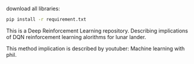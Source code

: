 download all libraries:
```bash 
pip install -r requirement.txt
```

This is a Deep Reinforcement Learning repository. Describing implications of DQN reinforcement learning alorithms for lunar lander.

This method implication is described by youtuber: Machine learning with phil.





